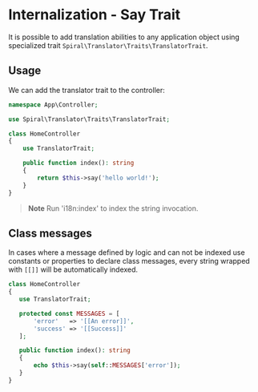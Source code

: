 # Internalization - Say Trait

It is possible to add translation abilities to any application object using specialized trait 
`Spiral\Translator\Traits\TranslatorTrait`.

## Usage

We can add the translator trait to the controller:

```php
namespace App\Controller;

use Spiral\Translator\Traits\TranslatorTrait;

class HomeController
{
    use TranslatorTrait;

    public function index(): string
    {
        return $this->say('hello world!');
    }
}
```

> **Note**
> Run 'i18n:index' to index the string invocation.

## Class messages

In cases where a message defined by logic and can not be indexed use constants or properties to declare class messages,
every string wrapped with `[[]]` will be automatically indexed.
 
 ```php
class HomeController 
{
    use TranslatorTrait;

    protected const MESSAGES = [
        'error'   => '[[An error]]',
        'success' => '[[Success]]'
    ];

    public function index(): string
    {
        echo $this->say(self::MESSAGES['error']);
    }
}
 ```
